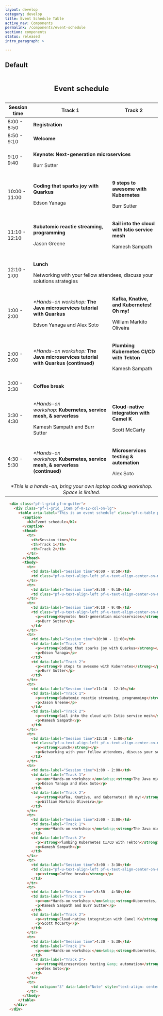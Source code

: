 ```yaml
---
layout: develop
category: develop
title: Event Schedule Table
active_nav: Components
permalink: /components/event-schedule
section: components
status: released
intro_paragraph: >

---
```


## Default

  <div class="pf-l-grid pf-m-gutter">
    <div class="pf-l-grid__item pf-m-12-col-on-lg">
      <table aria-label="This is an event schedule" class="pf-c-table pf-m-grid-md" id="simple-table" role="grid">
        <caption>
          <h2>Event schedule</h2>
        </caption>
        <thead>
          <tr>
            <th>Session time</th>
            <th>Track 1</th>
            <th>Track 2</th>
          </tr>
        </thead>
        <tbody>
          <tr>
            <td data-label="Session time">8:00 - 8:50</td>
            <td class="pf-u-text-align-left pf-u-text-align-center-on-md" colspan="2" data-label="Track 1 and 2"><strong>Registration</strong></td>
          </tr>
          <tr>
            <td data-label="Session time">8:50 - 9:10</td>
            <td class="pf-u-text-align-left pf-u-text-align-center-on-md" colspan="2" data-label="Track 1and 2"><strong>Welcome</strong></td>
          </tr>
          <tr>
            <td data-label="Session time">9:10 - 9:40</td>
            <td class="pf-u-text-align-left pf-u-text-align-center-on-md" colspan="2" data-label="Track 1 and 2">
              <p><strong>Keynote: Next-generation microservices</strong></p>
              <p>Burr Sutter</p>
            </td>
          </tr>
          <tr>
            <td data-label="Session time">10:00 - 11:00</td>
            <td data-label="Track 1">
              <p><strong>Coding that sparks joy with Quarkus</strong></p>
              <p>Edson Yanaga</p>
            </td>
            <td data-label="Track 2">
              <p><strong>9 steps to awesome with Kubernetes</strong></p>
              <p>Burr Sutter</p>
            </td>
          </tr>
          <tr>
            <td data-label="Session time">11:10 - 12:10</td>
            <td data-label="Track 1">
              <p><strong>Subatomic reactie streaming, programming</strong></p>
              <p>Jason Greene</p>
            </td>
            <td data-label="Track 2">
              <p><strong>Sail into the cloud with Istio service mesh</strong></p>
              <p>Kamesh Sampath</p>
            </td>
          </tr>
          <tr>
            <td data-label="Session time">12:10 - 1:00</td>
            <td class="pf-u-text-align-left pf-u-text-align-center-on-md" colspan="2" data-label="Track 1 and 2">
              <p><strong>Lunch</strong></p>
              <p>Networking with your fellow attendees, discuss your solutions strategies</p>
            </td>
          </tr>
          <tr>
            <td data-label="Session time">1:00 - 2:00</td>
            <td data-label="Track 1">
              <p><em>*Hands-on workshop:</em>&nbsp;<strong>The Java microservices tutorial with Quarkus</strong></p>
              <p>Edson Yanaga and Alex Soto</p>
            </td>
            <td data-label="Track 2">
              <p><strong>Kafka, Knative, and Kubernetes! Oh my!</strong></p>
              <p>William Markito Oliveira</p>
            </td>
          </tr>
          <tr>
            <td data-label="Session time">2:00 - 3:00</td>
            <td data-label="Track 1">
              <p><em>*Hands-on workshop:</em>&nbsp;<strong>The Java microservices tutorial with Quarkus (continued)</strong></p>
            </td>
            <td data-label="Track 2">
              <p><strong>Plumbing Kubernetes CI/CD with Tekton</strong></p>
              <p>Kamesh Sampath</p>
            </td>
          </tr>
          <tr>
            <td data-label="Session time">3:00 - 3:30</td>
            <td class="pf-u-text-align-left pf-u-text-align-center-on-md" colspan="2" data-label="Track 1 and 2">
              <p><strong>Coffee break</strong></p>
            </td>
          </tr>
          <tr>
            <td data-label="Session time">3:30 - 4:30</td>
            <td data-label="Track 1">
              <p><em>*Hands-on workshop:</em>&nbsp;<strong>Kubernetes, service mesh, &amp; serverless</strong></p>
              <p>Kamesh Sampath and Burr Sutter</p>
            </td>
            <td data-label="Track 2">
              <p><strong>Cloud-native integration with Camel K</strong></p>
              <p>Scott McCarty</p>
            </td>
          </tr>
          <tr>
            <td data-label="Session time">4:30 - 5:30</td>
            <td data-label="Track 1">
              <p><em>*Hands-on workshop:</em>&nbsp;<strong>Kubernetes, service mesh, &amp; serverless (continued)</strong></p>
            </td>
            <td data-label="Track 2">
              <p><strong>Microservices testing &amp; automation</strong></p>
              <p>Alex Soto</p>
            </td>
          </tr>
          <tr>
            <td colspan="3" data-label="Note" style="text-align: center;"><em>*This is a hands-on, bring your own laptop coding workshop. Space is limited.</em></td>
          </tr>
        </tbody>
      </table>
    </div>
  </div>

```html
  <div class="pf-l-grid pf-m-gutter">
    <div class="pf-l-grid__item pf-m-12-col-on-lg">
      <table aria-label="This is an event schedule" class="pf-c-table pf-m-grid-md" id="simple-table" role="grid">
        <caption>
          <h2>Event schedule</h2>
        </caption>
        <thead>
          <tr>
            <th>Session time</th>
            <th>Track 1</th>
            <th>Track 2</th>
          </tr>
        </thead>
        <tbody>
          <tr>
            <td data-label="Session time">8:00 - 8:50</td>
            <td class="pf-u-text-align-left pf-u-text-align-center-on-md" colspan="2" data-label="Track 1 and 2"><strong>Registration</strong></td>
          </tr>
          <tr>
            <td data-label="Session time">8:50 - 9:10</td>
            <td class="pf-u-text-align-left pf-u-text-align-center-on-md" colspan="2" data-label="Track 1and 2"><strong>Welcome</strong></td>
          </tr>
          <tr>
            <td data-label="Session time">9:10 - 9:40</td>
            <td class="pf-u-text-align-left pf-u-text-align-center-on-md" colspan="2" data-label="Track 1 and 2">
              <p><strong>Keynote: Next-generation microservices</strong></p>
              <p>Burr Sutter</p>
            </td>
          </tr>
          <tr>
            <td data-label="Session time">10:00 - 11:00</td>
            <td data-label="Track 1">
              <p><strong>Coding that sparks joy with Quarkus</strong></p>
              <p>Edson Yanaga</p>
            </td>
            <td data-label="Track 2">
              <p><strong>9 steps to awesome with Kubernetes</strong></p>
              <p>Burr Sutter</p>
            </td>
          </tr>
          <tr>
            <td data-label="Session time">11:10 - 12:10</td>
            <td data-label="Track 1">
              <p><strong>Subatomic reactie streaming, programming</strong></p>
              <p>Jason Greene</p>
            </td>
            <td data-label="Track 2">
              <p><strong>Sail into the cloud with Istio service mesh</strong></p>
              <p>Kamesh Sampath</p>
            </td>
          </tr>
          <tr>
            <td data-label="Session time">12:10 - 1:00</td>
            <td class="pf-u-text-align-left pf-u-text-align-center-on-md" colspan="2" data-label="Track 1 and 2">
              <p><strong>Lunch</strong></p>
              <p>Networking with your fellow attendees, discuss your solutions strategies</p>
            </td>
          </tr>
          <tr>
            <td data-label="Session time">1:00 - 2:00</td>
            <td data-label="Track 1">
              <p><em>*Hands-on workshop:</em>&nbsp;<strong>The Java microservices tutorial with Quarkus</strong></p>
              <p>Edson Yanaga and Alex Soto</p>
            </td>
            <td data-label="Track 2">
              <p><strong>Kafka, Knative, and Kubernetes! Oh my!</strong></p>
              <p>William Markito Oliveira</p>
            </td>
          </tr>
          <tr>
            <td data-label="Session time">2:00 - 3:00</td>
            <td data-label="Track 1">
              <p><em>*Hands-on workshop:</em>&nbsp;<strong>The Java microservices tutorial with Quarkus (continued)</strong></p>
            </td>
            <td data-label="Track 2">
              <p><strong>Plumbing Kubernetes CI/CD with Tekton</strong></p>
              <p>Kamesh Sampath</p>
            </td>
          </tr>
          <tr>
            <td data-label="Session time">3:00 - 3:30</td>
            <td class="pf-u-text-align-left pf-u-text-align-center-on-md" colspan="2" data-label="Track 1 and 2">
              <p><strong>Coffee break</strong></p>
            </td>
          </tr>
          <tr>
            <td data-label="Session time">3:30 - 4:30</td>
            <td data-label="Track 1">
              <p><em>*Hands-on workshop:</em>&nbsp;<strong>Kubernetes, service mesh, &amp; serverless</strong></p>
              <p>Kamesh Sampath and Burr Sutter</p>
            </td>
            <td data-label="Track 2">
              <p><strong>Cloud-native integration with Camel K</strong></p>
              <p>Scott McCarty</p>
            </td>
          </tr>
          <tr>
            <td data-label="Session time">4:30 - 5:30</td>
            <td data-label="Track 1">
              <p><em>*Hands-on workshop:</em>&nbsp;<strong>Kubernetes, service mesh, &amp; serverless (continued)</strong></p>
            </td>
            <td data-label="Track 2">
              <p><strong>Microservices testing &amp; automation</strong></p>
              <p>Alex Soto</p>
            </td>
          </tr>
          <tr>
            <td colspan="3" data-label="Note" style="text-align: center;"><em>*This is a hands-on, bring your own laptop coding workshop. Space is limited.</em></td>
          </tr>
        </tbody>
      </table>
    </div>
  </div>
```
